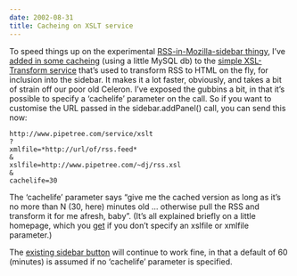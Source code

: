 ```yaml
---
date: 2002-08-31
title: Cacheing on XSLT service
---
```



To speed things up on the experimental [RSS-in-Mozilla-sidebar thingy](/blog/posts/2002/Aug/29#tech/sidebar "yesterday's musings on RSS, Mozilla, and Sidebars"), I’ve [added in some cacheing](/~dj/XSLTc.pm) (using a little MySQL db) to the [simple XSL-Transform service](../../../service/xslt) that’s used to transform RSS to HTML on the fly, for inclusion into the sidebar. It makes it a lot faster, obviously, and takes a bit of strain off our poor old Celeron. I’ve exposed the gubbins a bit, in that it’s possible to specify a ‘cachelife’ parameter on the call. So if you want to customise the URL passed in the sidebar.addPanel() call, you can send this now:

```
http://www.pipetree.com/service/xslt
?
xmlfile=*http://url/of/rss.feed*
&
xslfile=http://www.pipetree.com/~dj/rss.xsl
&
cachelife=30
```

The ‘cachelife’ parameter says “give me the cached version as long as it’s no more than N (30, here) minutes old … otherwise pull the RSS and transform it for me afresh, baby”. (It’s all explained briefly on a little homepage, which you [get](../../../service/xslt) if you don’t specify an xslfile or xmlfile parameter.)

The [existing sidebar button](/~dj/sidebar.html) will continue to work fine, in that a default of 60 (minutes) is assumed if no ‘cachelife’ parameter is specified.


